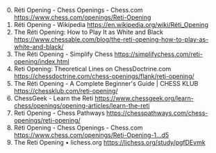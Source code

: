 0. Réti Opening - Chess Openings - Chess.com
https://www.chess.com/openings/Reti-Opening
1. Réti Opening - Wikipedia
https://en.wikipedia.org/wiki/Réti_Opening
2. The Réti Opening: How to Play It as White and Black
https://www.chessable.com/blog/the-reti-opening-how-to-play-as-white-and-black/
3. The Réti Opening - Simplify Chess
https://simplifychess.com/reti-opening/index.html
4. Reti Opening: Theoretical Lines on ChessDoctrine.com
https://chessdoctrine.com/chess-openings/flank/reti-opening/
5. The Réti Opening - A Complete Beginner's Guide | CHESS KLUB
https://chessklub.com/reti-opening/
6. ChessGeek - Learn the Reti
https://www.chessgeek.org/learn-chess/openings/opening-articles/learn-the-reti
7. Reti Opening - Chess Pathways
https://chesspathways.com/chess-openings/reti-opening/
8. Réti Opening - Chess Openings - Chess.com
https://www.chess.com/openings/Reti-Opening-1...d5
9. The Reti Opening • lichess.org
https://lichess.org/study/pgfDEvmk

